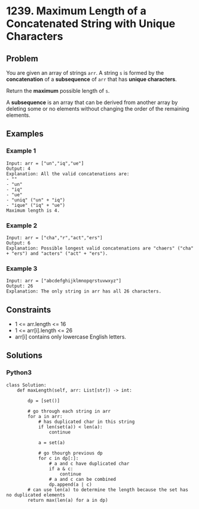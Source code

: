 # 1239. Maximum Length of a Concatenated String with Unique Characters

## Problem

You are given an array of strings `arr`. A string `s` is formed by the **concatenation** of a **subsequence** of `arr` that has **unique characters**.

Return the **maximum** possible length of `s`.

A **subsequence** is an array that can be derived from another array by deleting some or no elements without changing the order of the remaining elements.

## Examples

### Example 1

```
Input: arr = ["un","iq","ue"]
Output: 4
Explanation: All the valid concatenations are:
- ""
- "un"
- "iq"
- "ue"
- "uniq" ("un" + "iq")
- "ique" ("iq" + "ue")
Maximum length is 4.
```

### Example 2

```
Input: arr = ["cha","r","act","ers"]
Output: 6
Explanation: Possible longest valid concatenations are "chaers" ("cha" + "ers") and "acters" ("act" + "ers").
```

### Example 3

```
Input: arr = ["abcdefghijklmnopqrstuvwxyz"]
Output: 26
Explanation: The only string in arr has all 26 characters.
```

## Constraints

* 1 <= arr.length <= 16
* 1 <= arr[i].length <= 26
* arr[i] contains only lowercase English letters.

## Solutions

### Python3

```
class Solution:
    def maxLength(self, arr: List[str]) -> int:
        
        dp = [set()]
        
        # go through each string in arr
        for a in arr:
            # has duplicated char in this string
            if len(set(a)) < len(a):
                continue
            
            a = set(a)
            
            # go thourgh previous dp
            for c in dp[:]:
                # a and c have duplicated char
                if a & c:
                    continue
                # a and c can be combined
                dp.append(a | c)
        # can use len(a) to determine the length because the set has no duplicated elements
        return max(len(a) for a in dp)
```
